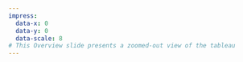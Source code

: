 ```yaml
---
impress:
  data-x: 0
  data-y: 0
  data-scale: 8
# This Overview slide presents a zoomed-out view of the tableau
---
```


